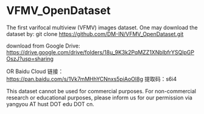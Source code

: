 # VFMV_OpenDataset
The first varifocal multiview (VFMV) images dataset.
One may download the dataset by:
git clone https://github.com/DM-IN/VFMV_OpenDataset.git


download from Google Drive:
https://drive.google.com/drive/folders/18u_9K3k2PqMZZ1XNbIbfrYSQlpGPOszJ?usp=sharing

OR Baidu Cloud 链接：https://pan.baidu.com/s/1Vk7mMHhYCNnxs5piAoOl8g 提取码：s6i4

This dataset cannot be used for commercial purposes. For non-commercial research or educational purposes, please inform us for our permission via yangyou AT hust DOT edu DOT cn.
